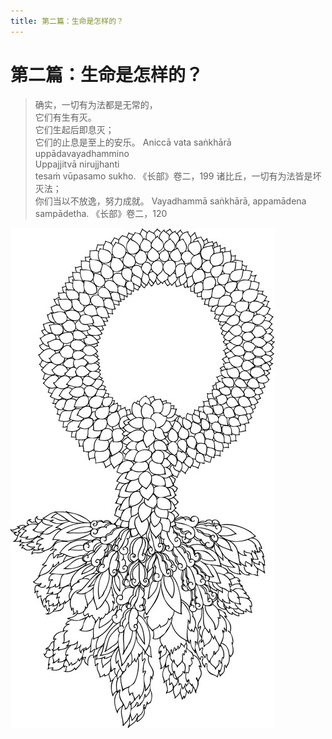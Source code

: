 ```yaml
---
title: 第二篇：生命是怎样的？
---
```


# 第二篇：生命是怎样的？

> 确实，一切有为法都是无常的，  
> 它们有生有灭。  
> 它们生起后即息灭；  
> 它们的止息是至上的安乐。 Aniccā vata saṅkhārā  
> uppādavayadhammino  
> Uppajjitvā nirujjhanti  
> tesaṁ vūpasamo sukho. 《长部》卷二，199 诸比丘，一切有为法皆是坏灭法；  
> 你们当以不放逸，努力成就。 Vayadhammā saṅkhārā, appamādena sampādetha. 《长部》卷二，120

![image](./includes/images/illustrations/white-garland-decor-black.jpg)